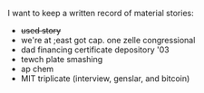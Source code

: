 I want to keep a written record of material stories:

- ~~used story~~
- we're at ;east got cap. one zelle congressional
- dad financing certificate depository '03
- tewch  plate smashing
- ap chem
- MIT triplicate (interview, genslar, and bitcoin)